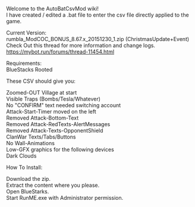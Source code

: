 Welcome to the AutoBatCsvMod wiki!   
I have created / edited a .bat file to enter the csv file directly applied to the game.

Current Version:   
rumbla_ModCOC_BONUS_8.67.x_20151230_1.zip (ChristmasUpdate+Event)   
Check Out this thread for more information and change logs.   
https://mybot.run/forums/thread-11454.html

Requirements:   
BlueStacks Rooted

These CSV should give you:

Zoomed-OUT Village at start  
Visible Traps (Bombs/Tesla/Whatever)  
No "CONFIRM" text needed switching account  
Attack-Start-Timer moved on the left  
Removed Attack-Bottom-Text  
Removed Attack-RedTexts-AlertMessages  
Removed Attack-Texts-OpponentShield  
ClanWar Texts/Tabs/Buttons  
No Wall-Animations  
Low-GFX graphics for the following devices    
Dark Clouds  


How To Install:  

Download the zip.  
Extract the content where you please.  
Open BlueStarks.  
Start RunME.exe with Administrator permission.  
